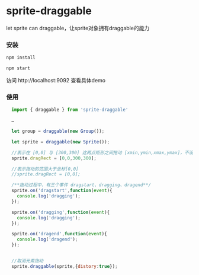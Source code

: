 # sprite-draggable
let sprite can draggable，让sprite对象拥有draggable的能力

### 安装

```javascript
npm install 

npm start
```
访问 http://localhost:9092 查看具体demo



### 使用
```javascript
  import { draggable } from 'sprite-draggable'

  …

  let group = draggable(new Group());

  let sprite = draggable(new Sprite());

  //表示在 [0,0] 与 [300,300] 这两点矩形之间拖动 [xmin,ymin,xmax,ymax]，不设置表示不控制拖动范围 
  sprite.dragRect = [0,0,300,300]; 

  //表示拖动的范围大于坐标[0,0]
  //sprite.dragRect = [0,0]; 

  /**拖动过程中，有三个事件 dragstart、dragging、dragend**/
  sprite.on('dragstart',function(event){
    console.log('dragging');
  });

  sprite.on('dragging',function(event){
    console.log('dragging');
  });

  sprite.on('dragend',function(event){
    console.log('dragend');
  });


  //取消元素拖动
  sprite.draggable(sprite,{distory:true});

```


